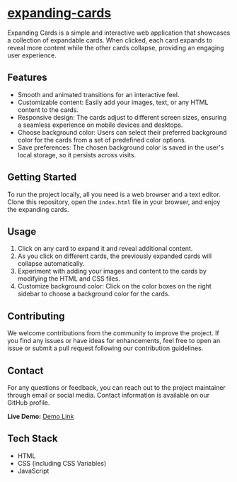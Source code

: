 # [expanding-cards](https://github.com/mo-76/expanding-cards/assets/69032001/de7aa02e-c3ce-4b26-ac89-8b1a5160c29d)

Expanding Cards is a simple and interactive web application that showcases a collection of expandable cards. When clicked, each card expands to reveal more content while the other cards collapse, providing an engaging user experience.

## Features
- Smooth and animated transitions for an interactive feel.
- Customizable content: Easily add your images, text, or any HTML content to the cards.
- Responsive design: The cards adjust to different screen sizes, ensuring a seamless experience on mobile devices and desktops.
- Choose background color: Users can select their preferred background color for the cards from a set of predefined color options.
- Save preferences: The chosen background color is saved in the user's local storage, so it persists across visits.

## Getting Started
To run the project locally, all you need is a web browser and a text editor. Clone this repository, open the `index.html` file in your browser, and enjoy the expanding cards.

## Usage
1. Click on any card to expand it and reveal additional content.
2. As you click on different cards, the previously expanded cards will collapse automatically.
3. Experiment with adding your images and content to the cards by modifying the HTML and CSS files.
4. Customize background color: Click on the color boxes on the right sidebar to choose a background color for the cards.

## Contributing
We welcome contributions from the community to improve the project. If you find any issues or have ideas for enhancements, feel free to open an issue or submit a pull request following our contribution guidelines.

## Contact
For any questions or feedback, you can reach out to the project maintainer through email or social media. Contact information is available on our GitHub profile.

**Live Demo:** [Demo Link](https://mo-76.github.io/expanding-cards/)

## Tech Stack
- HTML
- CSS (including CSS Variables)
- JavaScript


